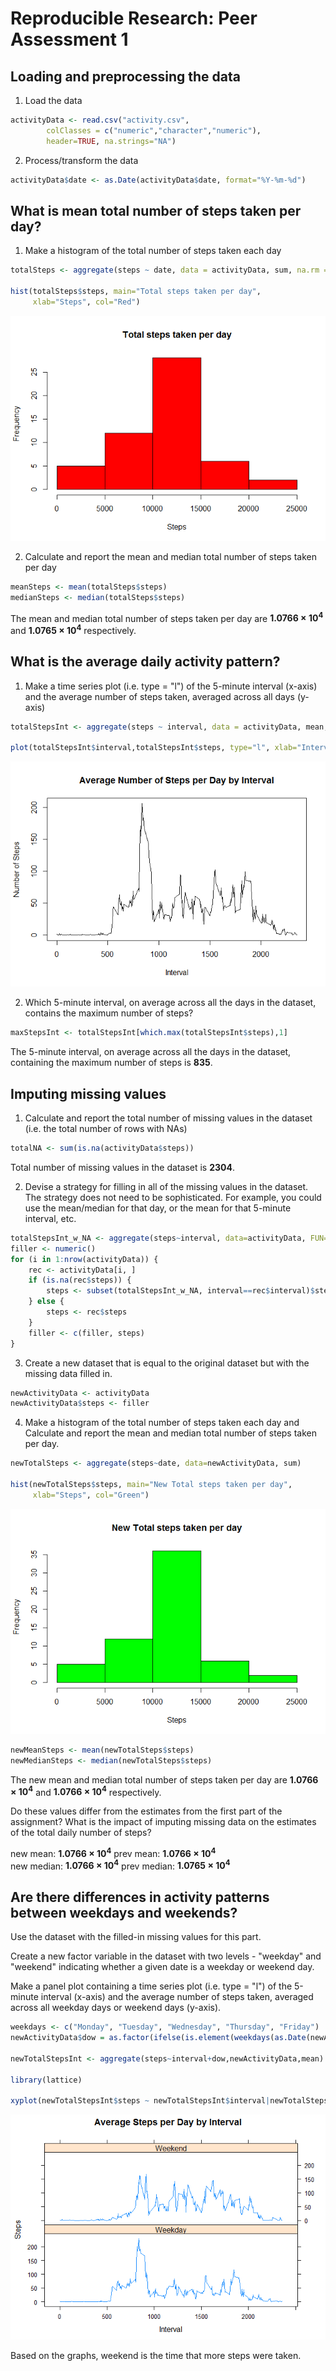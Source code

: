 # Reproducible Research: Peer Assessment 1



## Loading and preprocessing the data
1. Load the data

```r
activityData <- read.csv("activity.csv", 
        colClasses = c("numeric","character","numeric"), 
        header=TRUE, na.strings="NA")
```

2. Process/transform the data

```r
activityData$date <- as.Date(activityData$date, format="%Y-%m-%d")
```

## What is mean total number of steps taken per day?
1. Make a histogram of the total number of steps taken each day

```r
totalSteps <- aggregate(steps ~ date, data = activityData, sum, na.rm = TRUE)

hist(totalSteps$steps, main="Total steps taken per day", 
     xlab="Steps", col="Red")
```

![plot of chunk histogram](./PA1_template_files/figure-html/histogram.png) 

2. Calculate and report the mean and median total number of steps taken per day

```r
meanSteps <- mean(totalSteps$steps)
medianSteps <- median(totalSteps$steps)
```
The mean and median total number of steps taken per day are **1.0766 &times; 10<sup>4</sup>** and 
**1.0765 &times; 10<sup>4</sup>** respectively.

## What is the average daily activity pattern?
1. Make a time series plot (i.e. type = "l") of the 5-minute interval (x-axis) and the average number of steps taken, averaged across all days (y-axis)


```r
totalStepsInt <- aggregate(steps ~ interval, data = activityData, mean, na.rm = TRUE)

plot(totalStepsInt$interval,totalStepsInt$steps, type="l", xlab="Interval", ylab="Number of Steps",main="Average Number of Steps per Day by Interval")
```

![plot of chunk plotgrp](./PA1_template_files/figure-html/plotgrp.png) 

2. Which 5-minute interval, on average across all the days in the dataset, contains the maximum number of steps?

```r
maxStepsInt <- totalStepsInt[which.max(totalStepsInt$steps),1]
```
The 5-minute interval, on average across all the days in the dataset, containing the maximum number of steps is **835**.

## Imputing missing values
1. Calculate and report the total number of missing values in the dataset (i.e. the total number of rows with NAs)

```r
totalNA <- sum(is.na(activityData$steps))
```
Total number of missing values in the dataset is **2304**.

2. Devise a strategy for filling in all of the missing values in the dataset. The strategy does not need to be sophisticated. For example, you could use the mean/median for that day, or the mean for that 5-minute interval, etc.

```r
totalStepsInt_w_NA <- aggregate(steps~interval, data=activityData, FUN=mean)
filler <- numeric()
for (i in 1:nrow(activityData)) {
    rec <- activityData[i, ]
    if (is.na(rec$steps)) {
        steps <- subset(totalStepsInt_w_NA, interval==rec$interval)$steps
    } else {
        steps <- rec$steps
    }
    filler <- c(filler, steps)
}
```
3. Create a new dataset that is equal to the original dataset but with the missing data filled in.

```r
newActivityData <- activityData
newActivityData$steps <- filler
```

4. Make a histogram of the total number of steps taken each day and Calculate and report the mean and median total number of steps taken per day. 

```r
newTotalSteps <- aggregate(steps~date, data=newActivityData, sum)

hist(newTotalSteps$steps, main="New Total steps taken per day", 
     xlab="Steps", col="Green")
```

![plot of chunk new_histogram](./PA1_template_files/figure-html/new_histogram.png) 


```r
newMeanSteps <- mean(newTotalSteps$steps)
newMedianSteps <- median(newTotalSteps$steps)
```
The new mean and median total number of steps taken per day are **1.0766 &times; 10<sup>4</sup>** and 
**1.0766 &times; 10<sup>4</sup>** respectively.

Do these values differ from the estimates from the first part of the assignment? What is the impact of imputing missing data on the estimates of the total daily number of steps?

new mean: **1.0766 &times; 10<sup>4</sup>**      prev mean: **1.0766 &times; 10<sup>4</sup>**  
new median: **1.0766 &times; 10<sup>4</sup>**  prev median: **1.0765 &times; 10<sup>4</sup>**  

## Are there differences in activity patterns between weekdays and weekends?
Use the dataset with the filled-in missing values for this part.

Create a new factor variable in the dataset with two levels - "weekday" and "weekend" indicating whether a given date is a weekday or weekend day.

Make a panel plot containing a time series plot (i.e. type = "l") of the 5-minute interval (x-axis) and the average number of steps taken, averaged across all weekday days or weekend days (y-axis). 


```r
weekdays <- c("Monday", "Tuesday", "Wednesday", "Thursday", "Friday")
newActivityData$dow = as.factor(ifelse(is.element(weekdays(as.Date(newActivityData$date)),weekdays), "Weekday", "Weekend"))

newTotalStepsInt <- aggregate(steps~interval+dow,newActivityData,mean)

library(lattice)

xyplot(newTotalStepsInt$steps ~ newTotalStepsInt$interval|newTotalStepsInt$dow, main="Average Steps per Day by Interval",xlab="Interval", ylab="Steps",layout=c(1,2), type="l")
```

![plot of chunk diff_weekdays_weekends](./PA1_template_files/figure-html/diff_weekdays_weekends.png) 
  
Based on the graphs, weekend is the time that more steps were taken.  
